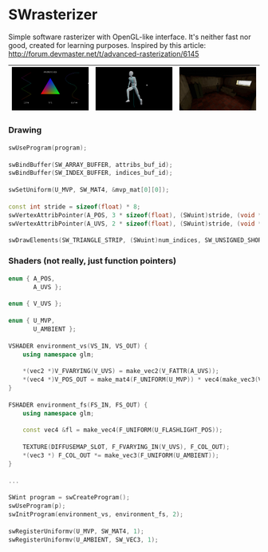 # SWrasterizer
Simple software rasterizer with OpenGL-like interface.
It's neither fast nor good, created for learning purposes.
Inspired by this article: http://forum.devmaster.net/t/advanced-rasterization/6145

![Screenshot](images/1.jpg)|![Screenshot](images/2.jpg)|![Screenshot](images/3.jpg)
:-------------------------:|:-------------------------:|:-------------------------:

### Drawing

```cpp
swUseProgram(program);

swBindBuffer(SW_ARRAY_BUFFER, attribs_buf_id);
swBindBuffer(SW_INDEX_BUFFER, indices_buf_id);

swSetUniform(U_MVP, SW_MAT4, &mvp_mat[0][0]);

const int stride = sizeof(float) * 8;
swVertexAttribPointer(A_POS, 3 * sizeof(float), (SWuint)stride, (void *)0);
swVertexAttribPointer(A_UVS, 2 * sizeof(float), (SWuint)stride, (void *)(6 * sizeof(float)));

swDrawElements(SW_TRIANGLE_STRIP, (SWuint)num_indices, SW_UNSIGNED_SHORT, (void *)uintptr_t(offset));
```

### Shaders (not really, just function pointers)

```cpp
enum { A_POS,
       A_UVS };

enum { V_UVS };

enum { U_MVP,
       U_AMBIENT };

VSHADER environment_vs(VS_IN, VS_OUT) {
    using namespace glm;

    *(vec2 *)V_FVARYING(V_UVS) = make_vec2(V_FATTR(A_UVS));
    *(vec4 *)V_POS_OUT = make_mat4(F_UNIFORM(U_MVP)) * vec4(make_vec3(V_FATTR(A_POS)), 1);
}

FSHADER environment_fs(FS_IN, FS_OUT) {
    using namespace glm;

    const vec4 &fl = make_vec4(F_UNIFORM(U_FLASHLIGHT_POS));

    TEXTURE(DIFFUSEMAP_SLOT, F_FVARYING_IN(V_UVS), F_COL_OUT);
    *(vec3 *) F_COL_OUT *= make_vec3(F_UNIFORM(U_AMBIENT));
}

...

SWint program = swCreateProgram();
swUseProgram(p);
swInitProgram(environment_vs, environment_fs, 2);

swRegisterUniformv(U_MVP, SW_MAT4, 1);
swRegisterUniformv(U_AMBIENT, SW_VEC3, 1);
```

